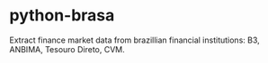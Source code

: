 # python-brasa

Extract finance market data from brazillian financial institutions: B3, ANBIMA, Tesouro Direto, CVM.
